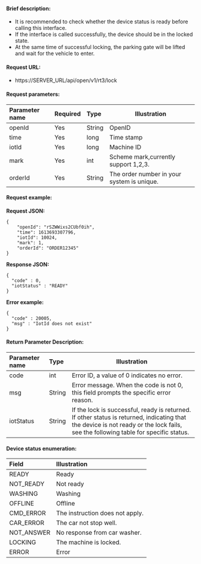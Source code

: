 #### Brief description:

- It is recommended to check whether the device status is ready before calling this interface.
- If the interface is called successfully, the device should be in the locked state.
- At the same time of successful locking, the parking gate will be lifted and wait for the vehicle to enter.


#### Request URL:

- https://SERVER_URL/api/open/v1/rt3/lock

#### Request parameters:

|Parameter name|Required|Type|Illustration|
|:----    |:---|:----- |-----   |
|openId |Yes  |String |OpenID   |
|time|Yes  |long |Time stamp   |
|iotId |Yes  |long | Machine ID    |
|mark|Yes  |int| Scheme mark,currently support 1,2,3.    |
|orderId |Yes  |String | The order number in your system is unique.    |

#### Request example:

**Request JSON:**

```
{
	"openId": "rSZWWixs2CUbf0ih",
	"time": 1613693307796,
	"iotId": 10024,
	"mark": 1,
	"orderId": "ORDER12345"
}
```

**Response JSON:**

```
{
  "code" : 0,
  "iotStatus" : "READY"
}
```

**Error example:**

```
{
  "code" : 20005,
  "msg" : "IotId does not exist"
}
```

#### Return Parameter Description:

|Parameter name|Type|Illustration|
|:-----  |:-----|-----                           |
|code |int   |Error ID, a value of 0 indicates no error.  |
|msg |String   |Error message. When the code is not 0, this field prompts the specific error reason.|
|iotStatus |String   |If the lock is successful, ready is returned. If other status is returned, indicating that the device is not ready or the lock fails, see the following table for specific status.|

#### Device status enumeration:

|Field|Illustration|
|:-----  |:-----      |
|READY    |Ready|
|NOT_READY    |Not ready|
|WASHING    |Washing|
|OFFLINE    |Offline|
|CMD_ERROR    |The instruction does not apply.|
|CAR_ERROR    |The car not stop well.|
|NOT_ANSWER    |No response from car washer.|
|LOCKING    |The machine is locked.|
|ERROR    |Error|